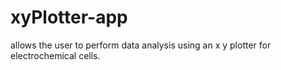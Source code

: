 # xyPlotter-app
allows the user to perform data analysis using an x y plotter for electrochemical cells. 
